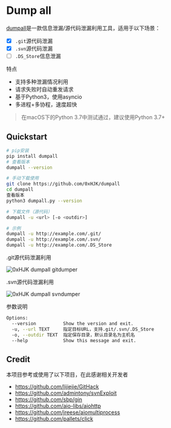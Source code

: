 # Dump all

[dumpall](https://github.com/0xHJK/dumpall)是一款信息泄漏/源代码泄漏利用工具，适用于以下场景：

- [x] `.git`源代码泄漏
- [x] `.svn`源代码泄漏
- [ ] `.DS_Store`信息泄漏

特点
- 支持多种泄漏情况利用
- 请求失败时自动重发请求
- 基于Python3，使用asyncio
- 多进程+多协程，速度超快

> 在macOS下的Python 3.7中测试通过，建议使用Python 3.7+

## Quickstart

```bash
# pip安装
pip install dumpall
# 查看版本
dumpall --version
```

```bash
# 手动下载使用
git clone https://github.com/0xHJK/dumpall
cd dumpall
查看版本
python3 dumpall.py --version
```

```bash
# 下载文件（源代码）
dumpall -u <url> [-o <outdir>]

# 示例
dumpall -u http://example.com/.git/
dumpall -u http://example.com/.svn/
dumpall -u http://example.com/.DS_Store
```

.git源代码泄漏利用

![0xHJK dumpall gitdumper](https://github.com/0xHJK/dumpall/blob/master/static/gitdumper.png)

.svn源代码泄漏利用

![0xHJK dumpall svndumper](https://github.com/0xHJK/dumpall/blob/master/static/svndumper.png)

参数说明

```bash
Options:
  --version          Show the version and exit.
  -u, --url TEXT     指定目标URL，支持.git/.svn/.DS_Store
  -o, --outdir TEXT  指定保存目录，默认目录名为主机名
  --help             Show this message and exit.
```

## Credit

本项目参考或使用了以下项目，在此感谢相关开发者

- https://github.com/lijiejie/GitHack
- https://github.com/admintony/svnExploit
- https://github.com/sbp/gin
- https://github.com/aio-libs/aiohttp
- https://github.com/jreese/aiomultiprocess
- https://github.com/pallets/click